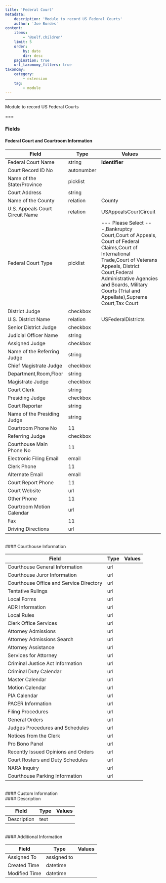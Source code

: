 ```yaml
---
title: 'Federal Court'
metadata:
    description: 'Module to record US Federal Courts'
    author: 'Joe Bordes'
content:
    items:
        - '@self.children'
    limit: 5
    order:
        by: date
        dir: desc
    pagination: true
    url_taxonomy_filters: true
taxonomy:
    category:
        - extension
    tag:
        - module
---
```

---

Module to record US Federal Courts

===

### Fields

#### Federal Court and Courtroom Information

<table class="table table-striped">
<thead>
<tr class="header">
<th>Field</th>
<th>Type</th>
<th>Values</th>
</tr>
</thead>
<tbody>
<tr>
<td>Federal Court Name</td>
<td>string</td>
<td><strong>Identifier</strong></td>
</tr>
<tr>
<td>Court Record ID No</td>
<td>autonumber</td>
<td></td>
</tr>
<tr>
<td>Name of the State/Province</td>
<td>picklist</td>
<td></td>
</tr>
<tr>
<td>Court Address</td>
<td>string</td>
<td></td>
</tr>
<tr>
<td>Name of the County</td>
<td>relation</td>
<td>County</td>
</tr>
<tr>
<td>U.S. Appeals Court Circuit Name</td>
<td>relation</td>
<td>USAppealsCourtCircuit</td>
</tr>
<tr>
<td>Federal Court Type</td>
<td>picklist</td>
<td>--- Please Select ---,Bankruptcy Court,Court of Appeals,
Court of Federal Claims,Court of International Trade,Court of Veterans Appeals,
District Court,Federal Administrative Agencies and Boards,
Military Courts (Trial and Appellate),Supreme Court,Tax Court</td>
</tr>
<tr>
<td>District Judge</td>
<td>checkbox</td>
<td></td>
</tr>
<tr>
<td>U.S. District Name</td>
<td>relation</td>
<td>USFederalDistricts</td>
</tr>
<tr>
<td>Senior District Judge</td>
<td>checkbox</td>
<td></td>
</tr>
<tr>
<td>Judicial Officer Name</td>
<td>string</td>
<td></td>
</tr>
<tr>
<td>Assigned Judge</td>
<td>checkbox</td>
<td></td>
</tr>
<tr>
<td>Name of the Referring Judge</td>
<td>string</td>
<td></td>
</tr>
<tr>
<td>Chief Magistrate Judge</td>
<td>checkbox</td>
<td></td>
</tr>
<tr>
<td>Department,Room,Floor</td>
<td>string</td>
<td></td>
</tr>
<tr>
<td>Magistrate Judge</td>
<td>checkbox</td>
<td></td>
</tr>
<tr>
<td>Court Clerk</td>
<td>string</td>
<td></td>
</tr>
<tr>
<td>Presiding Judge</td>
<td>checkbox</td>
<td></td>
</tr>
<tr>
<td>Court Reporter</td>
<td>string</td>
<td></td>
</tr>
<tr>
<td>Name of the Presiding Judge</td>
<td>string</td>
<td></td>
</tr>
<tr>
<td>Courtroom Phone No</td>
<td>11</td>
<td></td>
</tr>
<tr>
<td>Referring Judge</td>
<td>checkbox</td>
<td></td>
</tr>
<tr>
<td>Courthouse Main Phone No</td>
<td>11</td>
<td></td>
</tr>
<tr>
<td>Electronic Filing Email</td>
<td>email</td>
<td></td>
</tr>
<tr>
<td>Clerk Phone</td>
<td>11</td>
<td></td>
</tr>
<tr>
<td>Alternate Email</td>
<td>email</td>
<td></td>
</tr>
<tr>
<td>Court Report Phone</td>
<td>11</td>
<td></td>
</tr>
<tr>
<td>Court Website</td>
<td>url</td>
<td></td>
</tr>
<tr>
<td>Other Phone</td>
<td>11</td>
<td></td>
</tr>
<tr>
<td>Courtroom Motion Calendar</td>
<td>url</td>
<td></td>
</tr>
<tr>
<td>Fax</td>
<td>11</td>
<td></td>
</tr>
<tr>
<td>Driving Directions</td>
<td>url</td>
<td></td>
</tr>
</tbody>
</table>
<br>
#### Courthouse Information

<table class="table table-striped">
<thead>
<tr class="header">
<th>Field</th>
<th>Type</th>
<th>Values</th>
</tr>
</thead>
<tbody>
<tr>
<td>Courthouse General Information</td>
<td>url</td>
<td></td>
</tr>
<tr>
<td>Courthouse Juror Information</td>
<td>url</td>
<td></td>
</tr>
<tr>
<td>Courthouse Office and Service Directory</td>
<td>url</td>
<td></td>
</tr>
<tr>
<td>Tentative Rulings</td>
<td>url</td>
<td></td>
</tr>
<tr>
<td>Local Forms</td>
<td>url</td>
<td></td>
</tr>
<tr>
<td>ADR Information</td>
<td>url</td>
<td></td>
</tr>
<tr>
<td>Local Rules</td>
<td>url</td>
<td></td>
</tr>
<tr>
<td>Clerk Office Services</td>
<td>url</td>
<td></td>
</tr>
<tr>
<td>Attorney Admissions</td>
<td>url</td>
<td></td>
</tr>
<tr>
<td>Attorney Admissions Search</td>
<td>url</td>
<td></td>
</tr>
<tr>
<td>Attorney Assistance</td>
<td>url</td>
<td></td>
</tr>
<tr>
<td>Services for Attorney</td>
<td>url</td>
<td></td>
</tr>
<tr>
<td>Criminal Justice Act Information</td>
<td>url</td>
<td></td>
</tr>
<tr>
<td>Criminal Duty Calendar</td>
<td>url</td>
<td></td>
</tr>
<tr>
<td>Master Calendar</td>
<td>url</td>
<td></td>
</tr>
<tr>
<td>Motion Calendar</td>
<td>url</td>
<td></td>
</tr>
<tr>
<td>PIA Calendar</td>
<td>url</td>
<td></td>
</tr>
<tr>
<td>PACER Information</td>
<td>url</td>
<td></td>
</tr>
<tr>
<td>Filing Procedures</td>
<td>url</td>
<td></td>
</tr>
<tr>
<td>General Orders</td>
<td>url</td>
<td></td>
</tr>
<tr>
<td>Judges Procedures and Schedules</td>
<td>url</td>
<td></td>
</tr>
<tr>
<td>Notices from the Clerk</td>
<td>url</td>
<td></td>
</tr>
<tr>
<td>Pro Bono Panel</td>
<td>url</td>
<td></td>
</tr>
<tr>
<td>Recently Issued Opinions and Orders</td>
<td>url</td>
<td></td>
</tr>
<tr>
<td>Court Rosters and Duty Schedules</td>
<td>url</td>
<td></td>
</tr>
<tr>
<td>NARA Inquiry</td>
<td>url</td>
<td></td>
</tr>
<tr>
<td>Courthouse Parking Information</td>
<td>url</td>
<td></td>
</tr>
</tbody>
</table>
<br>
#### Custom Information
<br>
#### Description

<table class="table table-striped">
<thead>
<tr class="header">
<th>Field</th>
<th>Type</th>
<th>Values</th>
</tr>
</thead>
<tbody>
<tr>
<td>Description</td>
<td>text</td>
<td></td>
</tr>
</tbody>
</table>
<br>
#### Additional Information

<table class="table table-striped">
<thead>
<tr class="header">
<th>Field</th>
<th>Type</th>
<th>Values</th>
</tr>
</thead>
<tbody>
<tr>
<td>Assigned To</td>
<td>assigned to</td>
<td></td>
</tr>
<tr>
<td>Created Time</td>
<td>datetime</td>
<td></td>
</tr>
<tr>
<td>Modified Time</td>
<td>datetime</td>
<td></td>
</tr>
</tbody>
</table>